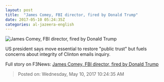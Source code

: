 ```yaml
---
layout: post
title:  "James Comey, FBI director, fired by Donald Trump"
date: 2017-05-10 05:24:35Z
categories: al-jazeera-english
---
```


![James Comey, FBI director, fired by Donald Trump](http://www.aljazeera.com/mritems/Images/2017/5/10/226d5436f30b4042882c8de49b308085_18.jpg)

US president says move essential to restore "public trust" but fuels concerns about integrity of Clinton emails inquiry.


Full story on F3News: [James Comey, FBI director, fired by Donald Trump](http://www.f3nws.com/n/BcmJmB)

> Posted on: Wednesday, May 10, 2017 10:24:35 AM
